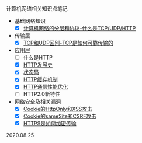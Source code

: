 计算机网络相关知识点笔记
* 基础网络知识  
    * [x] [计算机网络的分层和协议-什么是TCP/UDP/HTTP](./TCPIP四层协议模型.md)
* 传输层
    * [x] [TCP和UDP区别-TCP是如何可靠传输的](./TCP和UDP的区别-TCP如何进行可靠传输？.md)
* 应用层
	* [ ] 什么是HTTP
	* [x] [HTTP发展史](./HTTP发展史.md)
	* [x] [状态码](./状态码.md)
	* [x] [HTTP缓存机制](./HTTP缓存机制.md)
	* [x] [HTTP通信性能优化](./HTTP通信性能优化.md)
    * [ ] HTTP2.0新特性
* 网络安全及相关漏洞
	* [x] [Cookie的HttpOnly和XSS攻击](./XSS攻击.md)
	* [x] [Cookie的sameSite和CSRF攻击](./CSRF攻击.md)
	* [x] [HTTPS是如何加密传输](./HTTPS安全性原理.md)

2020.08.25